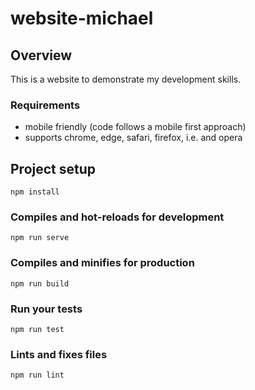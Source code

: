 # website-michael

## Overview
This is a website to demonstrate my development skills.

### Requirements
- mobile friendly (code follows a mobile first approach)
- supports chrome, edge, safari, firefox, i.e. and opera

## Project setup
```
npm install
```

### Compiles and hot-reloads for development
```
npm run serve
```

### Compiles and minifies for production
```
npm run build
```

### Run your tests
```
npm run test
```

### Lints and fixes files
```
npm run lint
```
